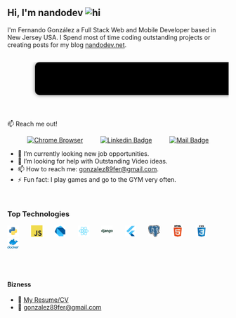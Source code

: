 

## Hi, I'm nandodev <img src="https://user-images.githubusercontent.com/1303154/88677602-1635ba80-d120-11ea-84d8-d263ba5fc3c0.gif" width="28px" height="28px" alt="hi">

I'm Fernando González a Full Stack Web and Mobile Developer based in New Jersey USA. I Spend most of time coding outstanding projects or creating posts for my blog [nandodev.net](https://nandodev.net).

<br/>

<div style="width:100%;height:100px;overflow:hidden;position:relative;">
  &nbsp;&nbsp;&nbsp;&nbsp;&nbsp;&nbsp;&nbsp;&nbsp;&nbsp;&nbsp;&nbsp;&nbsp;&nbsp;&nbsp;&nbsp;&nbsp;<img src="assets/img/welcome-base.gif" alt="description_of_gif" style="width:100%; height:auto; object-fit: cover; position:absolute;  border-radius: 10px; box-shadow: 0 0 10px rgba(0, 0, 0, 0.5);">
</div>

</br>

:mailbox: Reach me out!




<div style="text-align:center;">

  [![Chrome Browser](https://img.shields.io/badge/Browser-nandodev.net-green?style=flat&logo=google-chrome&logoColor=white)](https://nandodev.net)&nbsp;&nbsp;&nbsp;&nbsp;
  <span style="margin: 0 10px;"> </span>
  [![Linkedin Badge](https://img.shields.io/badge/-FernandoGonzalez-0e76a8?style=flat&labelColor=0e76a8&logo=linkedin&logoColor=white)](https://www.linkedin.com/in/fgonzalez89/)&nbsp;&nbsp;&nbsp;&nbsp; 
  <span style="margin: 0 10px;"> </span>
    [![Mail Badge](https://img.shields.io/badge/-gonzalez89fer-c0392b?style=flat&labelColor=c0392b&logo=gmail&logoColor=white)](mailto:gonzalez89fer@gmail.com)

  <!-- [![Mail Badge](https://img.shields.io/badge/-@nandodev-e84393?style=flat&labelColor=e84393&logo=instagram&logoColor=white)](https://instagram.com/nandodev) 
  <span style="margin: 0 10px;"> </span> -->

</div>

<!-- TODO: Add last video link -->

- 🔭 I’m currently looking new job opportunities.
- 🤔 I’m looking for help with Outstanding Video ideas.
- 📫 How to reach me: gonzalez89fer@gmail.com.
- ⚡ Fun fact: I play games and go to the GYM very often.



</br>

### Top Technologies

<img alt="Python" width="26px" src="https://github.com/github/explore/blob/main/topics/python/python.png?raw=true" /> &nbsp;&nbsp;&nbsp;&nbsp;&nbsp;
<img alt="JavaScript" width="26px" src="https://raw.githubusercontent.com/github/explore/80688e429a7d4ef2fca1e82350fe8e3517d3494d/topics/javascript/javascript.png" /> &nbsp;&nbsp;&nbsp;&nbsp;&nbsp;
<img alt="Dart" width="26px" src="https://github.com/github/explore/blob/main/topics/dart/dart.png?raw=true" /> &nbsp;&nbsp;&nbsp;&nbsp;&nbsp;
<img alt="React" width="26px" src="https://raw.githubusercontent.com/github/explore/80688e429a7d4ef2fca1e82350fe8e3517d3494d/topics/react/react.png" /> &nbsp;&nbsp;&nbsp;&nbsp;&nbsp;
<img alt="Django" width="26px" src="https://github.com/github/explore/blob/main/topics/django/django.png?raw=true" /> &nbsp;&nbsp;&nbsp;&nbsp;&nbsp;
<img alt="Flutter" width="26px" src="https://github.com/github/explore/blob/main/topics/flutter/flutter.png?raw=true" /> &nbsp;&nbsp;&nbsp;&nbsp;&nbsp;
<img alt="PostgreSQL" width="26px" src="https://github.com/github/explore/blob/main/topics/postgresql/postgresql.png?raw=true" /> &nbsp;&nbsp;&nbsp;&nbsp;&nbsp;
<img alt="HTML5" width="26px" src="https://raw.githubusercontent.com/github/explore/80688e429a7d4ef2fca1e82350fe8e3517d3494d/topics/html/html.png" /> &nbsp;&nbsp;&nbsp;&nbsp;&nbsp;
<img alt="CSS" width="26px" src="https://github.com/github/explore/blob/main/topics/css/css.png?raw=true" /> &nbsp;&nbsp;&nbsp;&nbsp;&nbsp;
<img alt="Docker" width="26px" src="https://github.com/github/explore/blob/main/topics/docker/docker.png?raw=true" /> &nbsp;&nbsp;&nbsp;&nbsp;&nbsp;



</br>
</br>

#### Bizness
- :paperclip: [My Resume/CV](https://github.com/nandodev-net/nandodev-net/blob/main/assets/resume/nandodevResume.pdf)
- :email: gonzalez89fer@gmail.com



<!--
**nandodev-net/nandodev-net** is a ✨ _special_ ✨ repository because its `README.md` (this file) appears on your GitHub profile.

Here are some ideas to get you started:

- 🔭 I’m currently working on ...
- 🌱 I’m currently learning ...
- 👯 I’m looking to collaborate on ...
- 🤔 I’m looking for help with ...
- 💬 Ask me about ...
- 📫 How to reach me: ...
- 😄 Pronouns: ...
- ⚡ Fun fact: ...
-->